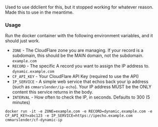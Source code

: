 Used to use ddclient for this, but it stopped working for whatever reason. Made this to use in the meantime.

### Usage

Run the docker container with the following environment variables, and it should just work.
* `ZONE` - The CloudFlare zone you are managing. If your record is a subdomain, this should be the MAIN domain, not the subdomain. `example.com`
* `RECORD` - The specific A record you want to assign the IP address to. `dynamic.example.com`
* `CF_API_KEY` - Your CloudFlare API Key (required to use the API)
* `IP_SERVICE` - A simple web service that echos back your ip address (such as `cmmarslender/ip-echo`). Your IP address MUST be the ONLY content this service returns in the body.
* `INTERVAL` - How often to check the IP, in seconds. Defaults to 300 (5 minutes) 

`docker run -it -e ZONE=example.com -e RECORD=dynamic.example.com -e CF_API_KEY=abc123 -e IP_SERVICE=https://ipecho.example.com cmmarslender/cf-dynamic-ip`

